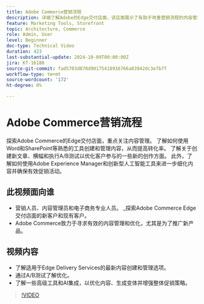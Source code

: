 ```yaml
---
title: Adobe Commerce营销流程
description: 详细了解Adobe的Edge交付店面，该店面展示了有助于改善营销流程的内容管理。
feature: Marketing Tools, Storefront
topic: Architecture, Commerce
role: Admin, User
level: Beginner
doc-type: Technical Video
duration: 423
last-substantial-update: 2024-10-09T00:00:00Z
jira: KT-16188
source-git-commit: fad5703d870d90175418916766a83942dc3e7b7f
workflow-type: tm+mt
source-wordcount: '172'
ht-degree: 0%

---
```



# Adobe Commerce营销流程

探索Adobe Commerce的Edge交付店面，重点关注内容管理。 了解如何使用Word和SharePoint等熟悉的工具创建和管理内容，从而提高转化率。 了解关于创建新文章、横幅和执行A/B测试以优化客户参与的一些新的创作方面。 此外，了解如何使用Adobe Experience Manager和创新型人工智能工具来进一步细化内容并确保有效促销活动。

## 此视频面向谁

- 营销人员、内容管理员和电子商务专业人员。
_探索Adobe Commerce Edge交付店面的新客户和现有客户。
- Adobe Commerce致力于寻求有效的内容管理和优化，尤其是为了推广新产品。

## 视频内容

- 了解适用于Edge Delivery Services的最新内容创建和管理选项。
- 通过A/B测试了解优化。
- 了解一些高级工具和AI集成，以优化内容、生成变体并增强整体促销策略。

>[!VIDEO](https://video.tv.adobe.com/v/3433527?learn=on)
